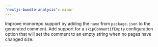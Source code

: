 ```yaml
---
'nextjs-bundle-analysis': minor
---
```


Improve monorepo support by adding the `name` from `package.json` to the generated comment. Add support for a `skipCommentIfEmpty` configuration option that will set the comment to an empty string when no pages have changed size.
